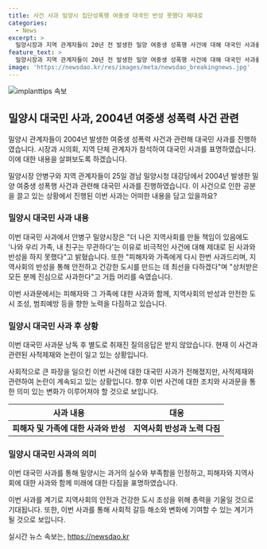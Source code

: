 ```yaml
---
title: 사건 사과 밀양시 집단성폭행 여중생 대국민 반성 못했다 제대로
categories:
  - News
excerpt: >
  밀양시장과 지역 관계자들이 20년 전 발생한 밀양 여중생 성폭행 사건에 대해 대국민 사과를 진심으로 전했다. 안병구 시장은 사건 피해자와 국민에게 사죄하며, 이러한 비극적인 사건에 대한 책임을 다짐했다. 또한, 지역사회의 안전과 건강을 위해 최선을 다하겠다는 다짐과 함께, 총력을 기울여 안전한 도시를 조성하고 범죄예방에 힘쓸 것을 약속했다. 2004년 발생한 밀양 집단 성폭행 사건의 재조명으로 인해 이 사건에 대한 관심과 논란이 일고 있는 상황이다.
feature_text: >
  밀양시장과 지역 관계자들이 20년 전 발생한 밀양 여중생 성폭행 사건에 대해 대국민 사과를 진심으로 전했다. 안병구 시장은 사건 피해자와 국민에게 사죄하며, 이러한 비극적인 사건에 대한 책임을 다짐했다. 또한, 지역사회의 안전과 건강을 위해 최선을 다하겠다는 다짐과 함께, 총력을 기울여 안전한 도시를 조성하고 범죄예방에 힘쓸 것을 약속했다. 2004년 발생한 밀양 집단 성폭행 사건의 재조명으로 인해 이 사건에 대한 관심과 논란이 일고 있는 상황이다.
image: 'https://newsdao.kr/res/images/meta/newsdao_breakingnews.jpg'
---
```


<p><img src="https://newsdao.kr/res/images/meta/newsdao_breakingnews.jpg" alt="implanttips 속보" /></p>

<h2 data-ke-size="size26">밀양시 대국민 사과, 2004년 여중생 성폭력 사건 관련</h2>

<p>밀양시 관계자들이 2004년 발생한 여중생 성폭력 사건과 관련해 대국민 사과를 진행하였습니다. 시장과 시의회, 지역 단체 관계자가 참석하여 대국민 사과를 표명하였습니다. 이에 대한 내용을 살펴보도록 하겠습니다.</p>

<p data-ke-size="size16">밀양시장 안병구와 지역 관계자들이 25일 경남 밀양시청 대강당에서 2004년 발생한 밀양 여중생 성폭행 사건과 관련해 대국민 사과를 진행하였습니다. 이 사건으로 인한 공분을 끌고 있는 상황에서 진행된 이번 사과는 어떠한 내용을 담고 있을까요?</p>

<h3 data-ke-size="size23">밀양시 대국민 사과 내용</h3>

<p>이번 대국민 사과에서 안병구 밀양시장은 "더 나은 지역사회를 만들 책임이 있음에도 '나와 우리 가족, 내 친구는 무관하다'는 이유로 비극적인 사건에 대해 제대로 된 사과와 반성을 하지 못했다"고 밝혔습니다. 또한 "피해자와 가족에게 다시 한번 사과드리며, 지역사회의 반성을 통해 안전하고 건강한 도시를 만드는 데 최선을 다하겠다"며 "상처받은 모든 분께 진심으로 사과한다"고 거듭 머리를 숙였습니다.</p>

<p data-ke-size="size16">이번 사과문에서는 피해자와 그 가족에 대한 사과와 함께, 지역사회의 반성과 안전한 도시 조성, 범죄예방 등을 향한 노력을 다짐하고 있습니다.</p>

<h3 data-ke-size="size23">밀양시 대국민 사과 후 상황</h3>

<p>이번 대국민 사과문 낭독 후 별도로 취재진 질의응답은 받지 않았습니다. 현재 이 사건과 관련된 사적제재와 논란이 일고 있는 상황입니다.</p>

<p data-ke-size="size16">사회적으로 큰 파장을 일으킨 이번 사건에 대한 대국민 사과가 전해졌지만, 사적제재와 관련하여 논란이 계속되고 있는 상황입니다. 향후 이번 사건에 대한 조치와 사과문을 통한 의미 있는 변화가 이루어져야 할 것으로 보입니다.</p>

<table>
    <thead>
        <tr>
            <th style="text-align: center;">사과 내용</th>
            <th style="text-align: center;">대응</th>
        </tr>
    </thead>
    <tbody>
        <tr>
            <td style="text-align: center;"><b>피해자 및 가족에 대한 사과와 반성</b></td>
            <td style="text-align: center;"><b>지역사회 반성과 노력 다짐</b></td>
        </tr>
    </tbody>
</table>

<h3 data-ke-size="size23">밀양시 대국민 사과의 의미</h3>

<p>이번 대국민 사과를 통해 밀양시는 과거의 실수와 부족함을 인정하고, 피해자와 지역사회에 대한 사과와 함께 미래에 대한 다짐을 표명하였습니다.</p>

<p data-ke-size="size16">이번 사과를 계기로 지역사회의 안전과 건강한 도시 조성을 위해 총력을 기울일 것으로 기대됩니다. 또한, 이번 사과를 통해 사회적 갈등 해소와 변화에 기여할 수 있는 계기가 될 것으로 보입니다.</p>
실시간 뉴스 속보는, <a href="https://newsdao.kr" rel="dofollow">https://newsdao.kr</a>


